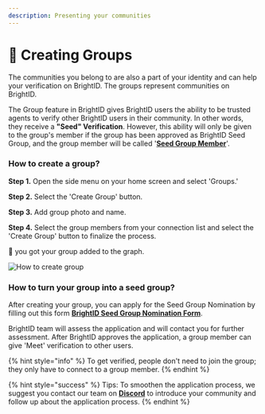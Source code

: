 ```yaml
---
description: Presenting your communities
---
```


# 🤼 Creating Groups

The communities you belong to are also a part of your identity and can help your verification on BrightID. The groups represent communities on BrightID.

The Group feature in BrightID gives BrightID users the ability to be trusted agents to verify other BrightID users in their community. In other words, they receive a **"Seed" Verification**. However, this ability will only be given to the group's member if the group has been approved as BrightID Seed Group, and the group member will be called '[**Seed Group Member**](creating-groups.md#how-to-turn-your-group-into-a-seed-group)'.

### How to create a group?

**Step 1.** Open the side menu on your home screen and select 'Groups.'

**Step 2.** Select the 'Create Group' button.

**Step 3.** Add group photo and name.

**Step 4.** Select the group members from your connection list and select the 'Create Group' button to finalize the process.

🎉  you got your group added to the graph.

![How to create group](<../../.gitbook/assets/Creating Group\_P1.png>)

### How to turn your group into a seed group?

After creating your group, you can apply for the Seed Group Nomination by filling out this form [**BrightID Seed Group Nomination Form**](https://docs.google.com/forms/d/e/1FAIpQLSd5ma8NIyNmOFfgYGOYXC0rQITWSQgLepe1xzIy5dDy5sNXRA/viewform).

BrightID team will assess the application and will contact you for further assessment. After BrightID approves the application, a group member can give 'Meet' verification to other users.&#x20;

{% hint style="info" %}
To get verified, people don't need to join the group; they only have to connect to a group member.
{% endhint %}

{% hint style="success" %}
Tips: To smoothen the application process, we suggest you contact our team on [**Discord**](https://discord.com/invite/nTtuB2M) to introduce your community and follow up about the application process.
{% endhint %}
